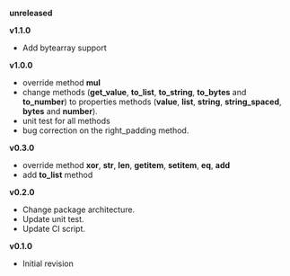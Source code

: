 **unreleased**

**v1.1.0**
- Add bytearray support

**v1.0.0**

- override method __mul__
- change methods (**get_value**,  **to_list**, **to_string**, **to_bytes** and **to_number**) to properties methods 
(**value**,  **list**, **string**, **string_spaced**, **bytes** and **number**).
- unit test for all methods
- bug correction on the right_padding method.

**v0.3.0**
- override method __xor__, __str__,  __len__, __getitem__, __setitem__, __eq__, __add__
- add **to_list** method

**v0.2.0**
- Change package architecture.
- Update unit test.
- Update CI script.

**v0.1.0**
- Initial revision
